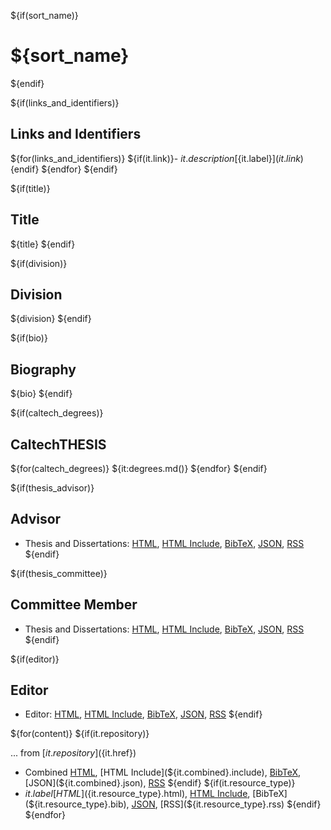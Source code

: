 
${if(sort_name)}

# ${sort_name}

${endif}

${if(links_and_identifiers)}
## Links and Identifiers

${for(links_and_identifiers)}
${if(it.link)}- ${it.description} [${it.label}](${it.link})${endif}
${endfor}
${endif}

${if(title)}
## Title

${title}
${endif}

${if(division)}

## Division

${division}
${endif}

${if(bio)}
## Biography

${bio}
${endif}

${if(caltech_degrees)}

## CaltechTHESIS

${for(caltech_degrees)}
${it:degrees.md()}
${endfor}
${endif}

${if(thesis_advisor)}

## Advisor

- Thesis and Dissertations: [HTML](advisor.html), [HTML Include](advisor.include), [BibTeX](advisor.bib), [JSON](advisor.json), [RSS](advisor.rss)
${endif}

${if(thesis_committee)}

## Committee Member

- Thesis and Dissertations: [HTML](committee.html), [HTML Include](committee.include), [BibTeX](committee.bib), [JSON](committee.json), [RSS](committee.rss)
${endif}

${if(editor)}

## Editor

- Editor: [HTML](editor.html), [HTML Include](editor.include), [BibTeX](editor.bib), [JSON](editor.json), [RSS](editor.rss)
${endif}


${for(content)}
${if(it.repository)}

... from [${it.repository}](${it.href})

- Combined [HTML](${it.combined}.html), [HTML Include](${it.combined}.include), [BibTeX](${it.combined}.bib), [JSON](${it.combined}.json), [RSS](${it.combined}.rss)
${endif}
${if(it.resource_type)}
- ${it.label} [HTML](${it.resource_type}.html), [HTML Include](${it.resource_type}.include), [BibTeX](${it.resource_type}.bib), [JSON](${it.resource_type}.json), [RSS](${it.resource_type}.rss)
${endif}
${endfor}


